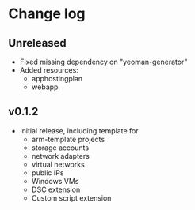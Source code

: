 # Change log

## Unreleased

* Fixed missing dependency on "yeoman-generator"
* Added resources:
  * apphostingplan
  * webapp

## v0.1.2

* Initial release, including template for
  * arm-template projects
  * storage accounts
  * network adapters
  * virtual networks
  * public IPs
  * Windows VMs
  * DSC extension
  * Custom script extension
